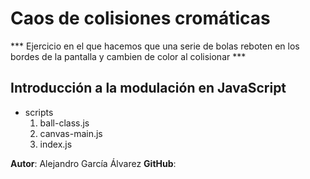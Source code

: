 # Caos de colisiones cromáticas

*** Ejercicio en el que hacemos que una serie de bolas reboten en los bordes de la pantalla y cambien de color al colisionar ***

## Introducción a la modulación en JavaScript

* scripts
    1. ball-class.js
    2. canvas-main.js
    3. index.js

**Autor**: Alejandro García Álvarez 
**GitHub**: 